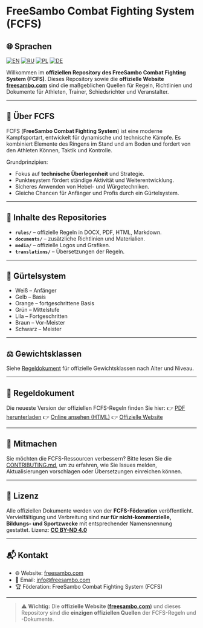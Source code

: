 # FreeSambo Combat Fighting System (FCFS)

## 🌐 Sprachen
[![EN](https://img.shields.io/badge/English-EN-blue)](./README.md)
[![RU](https://img.shields.io/badge/Русский-RU-red)](./README.ru.md)
[![PL](https://img.shields.io/badge/Polski-PL-green)](./README.pl.md)
[![DE](https://img.shields.io/badge/Deutsch-DE-yellow)](./README.de.md)

Willkommen im **offiziellen Repository des FreeSambo Combat Fighting System (FCFS)**.
Dieses Repository sowie die **offizielle Website [freesambo.com](https://freesambo.com)** sind die maßgeblichen Quellen für Regeln, Richtlinien und Dokumente für Athleten, Trainer, Schiedsrichter und Veranstalter.

---

## 📖 Über FCFS
FCFS (**FreeSambo Combat Fighting System**) ist eine moderne Kampfsportart, entwickelt für dynamische und technische Kämpfe.
Es kombiniert Elemente des Ringens im Stand und am Boden und fordert von den Athleten Können, Taktik und Kontrolle.

Grundprinzipien:
- Fokus auf **technische Überlegenheit** und Strategie.
- Punktesystem fördert ständige Aktivität und Weiterentwicklung.
- Sicheres Anwenden von Hebel- und Würgetechniken.
- Gleiche Chancen für Anfänger und Profis durch ein Gürtelsystem.

---

## 📂 Inhalte des Repositories
- **`rules/`** – offizielle Regeln in DOCX, PDF, HTML, Markdown.
- **`documents/`** – zusätzliche Richtlinien und Materialien.
- **`media/`** – offizielle Logos und Grafiken.
- **`translations/`** – Übersetzungen der Regeln.

---

## 🥋 Gürtelsystem
- Weiß – Anfänger
- Gelb – Basis
- Orange – fortgeschrittene Basis
- Grün – Mittelstufe
- Lila – Fortgeschritten
- Braun – Vor-Meister
- Schwarz – Meister

---

## ⚖️ Gewichtsklassen
Siehe [Regeldokument](rules/de/FCFS.de.md) für offizielle Gewichtsklassen nach Alter und Niveau.

---

## 📑 Regeldokument
Die neueste Version der offiziellen FCFS-Regeln finden Sie hier:
👉 [PDF herunterladen](rules/de/FCFS.de.pdf)
👉 [Online ansehen (HTML)](rules/de/FCFS.de.html)
👉 [Offizielle Website](https://freesambo.com)

---

## 🤝 Mitmachen
Sie möchten die FCFS-Ressourcen verbessern? Bitte lesen Sie die [CONTRIBUTING.md](CONTRIBUTING.md), um zu erfahren, wie Sie Issues melden, Aktualisierungen vorschlagen oder Übersetzungen einreichen können.

---

## 📜 Lizenz
Alle offiziellen Dokumente werden von der **FCFS-Föderation** veröffentlicht.
Vervielfältigung und Verbreitung sind **nur für nicht-kommerzielle, Bildungs- und Sportzwecke** mit entsprechender Namensnennung gestattet.
Lizenz: **[CC BY-ND 4.0](https://creativecommons.org/licenses/by-nd/4.0/)**

---

## 📬 Kontakt
- 🌐 Website: [freesambo.com](https://freesambo.com)
- 📧 Email: info@freesambo.com
- 🏆 Föderation: FreeSambo Combat Fighting System (FCFS)

---

> ⚠️ **Wichtig:** Die **offizielle Website ([freesambo.com](https://freesambo.com))** und dieses Repository sind die **einzigen offiziellen Quellen** der FCFS-Regeln und -Dokumente.
